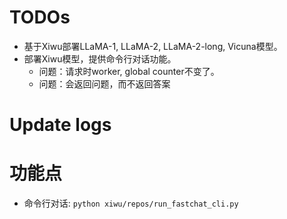 

# TODOs

+ 基于Xiwu部署LLaMA-1, LLaMA-2, LLaMA-2-long, Vicuna模型。
+ 部署Xiwu模型，提供命令行对话功能。
    + 问题：请求时worker, global counter不变了。
    + 问题：会返回问题，而不返回答案


# Update logs





# 功能点

+ 命令行对话: `python xiwu/repos/run_fastchat_cli.py`

